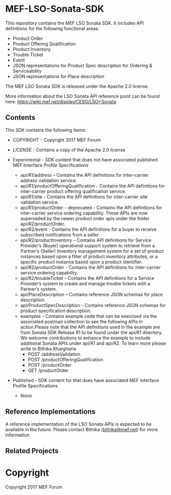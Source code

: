# MEF-LSO-Sonata-SDK

This repository contains the MEF LSO Sonata SDK. It includes API definitions for the following functional areas:
*  Product Order
*  Product Offering Qualification
*	Product Inventory
*	Trouble Ticket
*	Event
*  JSON representations for Product Spec description for Ordering & Serviceability
*  JSON representations for Place description

The MEF LSO Sonata SDK is released under the Apache 2.0 license.

More information about the LSO Sonata API reference point can be found here:
https://wiki.mef.net/display/CESG/LSO+Sonata

## Contents

This SDK contains the following items:

*	COPYRIGHT - Copyright 2017 MEF Forum
*	LICENSE - Contains a copy of the Apache 2.0 license
*	Experimental - SDK content that does not have associated published MEF Interface Profile Specifications
    *	api/R1/address – Contains the API definitions for Inter-carrier address validation service.
    * api/R1/productOfferingQualification - Contains the API definitions for inter-carrier product offering qualification service.
    * api/R1/site - Contains the API definitions for inter-carrier site validation service.
    * api/R1/productOrder - deprecated - Contains the API definitions for inter-carrier service ordering capability. These APIs are now superseded by the newer product order apis under the folder api/R2/productOrder.
    * api/R2/event - Contains the API definitions for a buyer to receive subscribed notifications from a seller.
    * api/R2/productInventory – Contains API definitions for Service Provider’s (Buyer) operational support system to retrieve from a Partner’s (Seller) Inventory management system for a set of product instances based upon a filter of product inventory attributes, or a specific product instance based upon a product identifier.
    * api/R2/productOrder - Contains the API definitions for inter-carrier service ordering capability.
    * api/R2/troubleTicket – Contains the API definitions for a Service Provider’s system to create and manage trouble tickets with a Partner’s system.
    * api/PlaceDescription – Contains reference JSON schemas for place description.
    * api/ProductSpecDescription – Contains reference JSON schemas for product specification description.
    *	examples – Contains example code that can be exercised via the associated postman collection to see the following APIs in action.Please note that the API definitions used in the example are from Sonata SDK Release R1 to be found under the api/R1 directory. We welcome contributions to enhance the example to include additional Sonata APIs under api/R1 and api/R2. To learn more please write to Bithika Khargharia
        * POST /addressValidation
        * POST /productOfferingQualification
        * POST /productOrder
        * GET /productOrder

*	Published - SDK content for that does have associated MEF Interface Profile Specifications
    *	None

## Reference Implementations
A reference implementation of the LSO Sonata APIs is expected to be available in the future. Please contact Bithika (bithika@mef.net) for more information.

## Related Projects

# Copyright

Copyright 2017 MEF Forum
